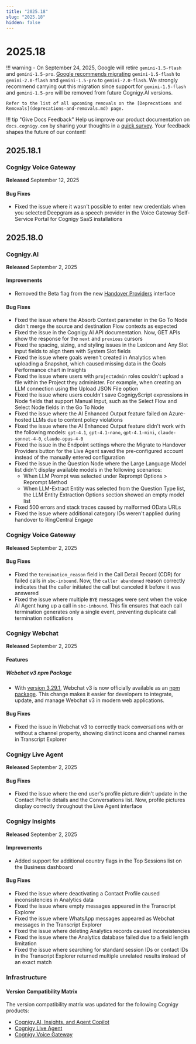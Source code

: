```yaml
---
title: "2025.18"
slug: "2025.18"
hidden: false
---
```


# 2025.18

!!! warning
    - On September 24, 2025, Google will retire `gemini-1.5-flash` and `gemini-1.5-pro`. [Google recommends migrating](https://cloud.google.com/vertex-ai/generative-ai/docs/learn/model-versions#legacy-stable) `gemini-1.5-flash` to `gemini-2.0-flash` and `gemini-1.5-pro` to `gemini-2.0-flash`. We strongly recommend carrying out this migration since support for `gemini-1.5-flash` and `gemini-1.5-pro` will be removed from future Cognigy.AI versions.

    Refer to the list of all upcoming removals on the [Deprecations and Removals](deprecations-and-removals.md) page.

!!! tip "Give Docs Feedback"
    Help us improve our product documentation on `docs.cognigy.com` by sharing your thoughts in a [quick survey](https://forms.office.com/e/xnqneVasp2). Your feedback shapes the future of our content!

## 2025.18.1

### Cognigy Voice Gateway

**Released** September 12, 2025

#### Bug Fixes

- Fixed the issue where it wasn't possible to enter new credentials when you selected Deepgram as a speech provider in the Voice Gateway Self-Service Portal for Cognigy SaaS installations

## 2025.18.0

### Cognigy.AI

**Released** September 2, 2025

#### Improvements

- Removed the Beta flag from the new [Handover Providers](../ai/escalate/migration.md) interface

#### Bug Fixes

- Fixed the issue where the Absorb Context parameter in the Go To Node didn't merge the source and destination Flow contexts as expected
- Fixed the issue in the Cognigy.AI API documentation. Now, GET APIs show the response for the `next` and `previous` cursors
- Fixed the spacing, sizing, and styling issues in the Lexicon and Any Slot input fields to align them with System Slot fields
- Fixed the issue where goals weren't created in Analytics when uploading a Snapshot, which caused missing data in the Goals Performance chart in Insights
- Fixed the issue where users with `projectAdmin` roles couldn't upload a file within the Project they administer. For example, when creating an LLM connection using the Upload JSON File option
- Fixed the issue where users couldn't save CognigyScript expressions in Node fields that support Manual Input, such as the Select Flow and Select Node fields in the Go To Node
- Fixed the issue where the AI Enhanced Output feature failed on Azure-hosted LLMs due to content policy violations
- Fixed the issue where the AI Enhanced Output feature didn't work with the following models: `gpt-4.1`, `gpt-4.1-nano`, `gpt-4.1-mini`, `claude-sonnet-4-0`, `claude-opus-4-0`
- Fixed the issue in the Endpoint settings where the Migrate to Handover Providers button for the Live Agent saved the pre-configured account instead of the manually entered configuration
- Fixed the issue in the Question Node where the Large Language Model list didn't display available models in the following scenarios:
    - When LLM Prompt was selected under Reprompt Options > Reprompt Method
    - When LLM-Extract Entity was selected from the Question Type list, the LLM Entity Extraction Options section showed an empty model list
- Fixed 500 errors and stack traces caused by malformed OData URLs
- Fixed the issue where additional category IDs weren't applied during handover to RingCentral Engage

### Cognigy Voice Gateway

**Released** September 2, 2025

#### Bug Fixes

- Fixed the `termination_reason` field in the Call Detail Record (CDR) for failed calls in `sbc-inbound`. Now, the `caller abandoned` reason correctly indicates that the caller initiated the call but canceled it before it was answered
- Fixed the issue where multiple `BYE` messages were sent when the voice AI Agent hung up a call in `sbc-inbound`. This fix ensures that each call termination generates only a single event, preventing duplicate call termination notifications

### Cognigy Webchat

**Released** September 2, 2025

#### Features

##### Webchat v3 npm Package

- With [version 3.29.1](https://github.com/Cognigy/Webchat/releases/tag/v3.29.1), Webchat v3 is now officially available as an [npm package](../webchat/v3/embedding/npm.md). This change makes it easier for developers to integrate, update, and manage Webchat v3 in modern web applications.

#### Bug Fixes

- Fixed the issue in Webchat v3 to correctly track conversations with or without a channel property, showing distinct icons and channel names in Transcript Explorer

### Cognigy Live Agent

**Released** September 2, 2025

#### Bug Fixes

- Fixed the issue where the end user's profile picture didn't update in the Contact Profile details and the Conversations list. Now, profile pictures display correctly throughout the Live Agent interface

### Cognigy Insights

**Released** September 2, 2025

#### Improvements

- Added support for additional country flags in the Top Sessions list on the Business dashboard

#### Bug Fixes

- Fixed the issue where deactivating a Contact Profile caused inconsistencies in Analytics data
- Fixed the issue where empty messages appeared in the Transcript Explorer
- Fixed the issue where WhatsApp messages appeared as Webchat messages in the Transcript Explorer
- Fixed the issue where deleting Analytics records caused inconsistencies
- Fixed the issue where the Analytics database failed due to a field length limitation
- Fixed the issue where searching for standard session IDs or contact IDs in the Transcript Explorer returned multiple unrelated results instead of an exact match

### Infrastructure


#### Version Compatibility Matrix

The version compatibility matrix was updated for the following Cognigy products:

- [Cognigy.AI, Insights, and Agent Copilot](../ai/installation/version-compatibility-matrix.md)
- [Cognigy Live Agent](../live-agent/installation/deployment/version-compatibility-matrix.md)
- [Cognigy Voice Gateway](../voice-gateway/installation/version-compatibility-matrix.md)